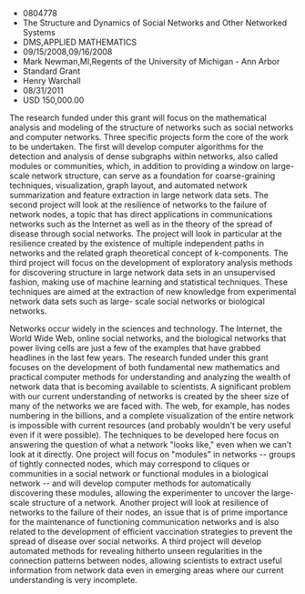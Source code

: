 
* 0804778
* The Structure and Dynamics of Social Networks and Other Networked Systems
* DMS,APPLIED MATHEMATICS
* 09/15/2008,09/16/2008
* Mark Newman,MI,Regents of the University of Michigan - Ann Arbor
* Standard Grant
* Henry Warchall
* 08/31/2011
* USD 150,000.00

The research funded under this grant will focus on the mathematical analysis and
modeling of the structure of networks such as social networks and computer
networks. Three specific projects form the core of the work to be undertaken.
The first will develop computer algorithms for the detection and analysis of
dense subgraphs within networks, also called modules or communities, which, in
addition to providing a window on large-scale network structure, can serve as a
foundation for coarse-graining techniques, visualization, graph layout, and
automated network summarization and feature extraction in large network data
sets. The second project will look at the resilience of networks to the failure
of network nodes, a topic that has direct applications in communications
networks such as the Internet as well as in the theory of the spread of disease
through social networks. The project will look in particular at the resilience
created by the existence of multiple independent paths in networks and the
related graph theoretical concept of k-components. The third project will focus
on the development of exploratory analysis methods for discovering structure in
large network data sets in an unsupervised fashion, making use of machine
learning and statistical techniques. These techniques are aimed at the
extraction of new knowledge from experimental network data sets such as large-
scale social networks or biological networks.

Networks occur widely in the sciences and technology. The Internet, the World
Wide Web, online social networks, and the biological networks that power living
cells are just a few of the examples that have grabbed headlines in the last few
years. The research funded under this grant focuses on the development of both
fundamental new mathematics and practical computer methods for understanding and
analyzing the wealth of network data that is becoming available to scientists. A
significant problem with our current understanding of networks is created by the
sheer size of many of the networks we are faced with. The web, for example, has
nodes numbering in the billions, and a complete visualization of the entire
network is impossible with current resources (and probably wouldn't be very
useful even if it were possible). The techniques to be developed here focus on
answering the question of what a network "looks like," even when we can't look
at it directly. One project will focus on "modules" in networks -- groups of
tightly connected nodes, which may correspond to cliques or communities in a
social network or functional modules in a biological network -- and will develop
computer methods for automatically discovering these modules, allowing the
experimenter to uncover the large-scale structure of a network. Another project
will look at resilience of networks to the failure of their nodes, an issue that
is of prime importance for the maintenance of functioning communication networks
and is also related to the development of efficient vaccination strategies to
prevent the spread of disease over social networks. A third project will develop
automated methods for revealing hitherto unseen regularities in the connection
patterns between nodes, allowing scientists to extract useful information from
network data even in emerging areas where our current understanding is very
incomplete.
